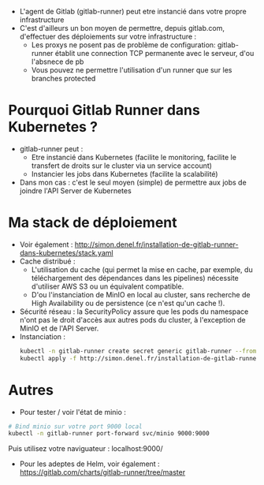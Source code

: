 * L'agent de Gitlab (gitlab-runner) peut etre instancié dans votre propre infrastructure
* C'est d'ailleurs un bon moyen de permettre, depuis gitlab.com, d'effectuer des déploiements sur votre infrastructure :
    * Les proxys ne posent pas de problème de configuration: gitlab-runner établit une connection TCP permanente avec le serveur, d'ou l'absnece de pb
    * Vous pouvez ne permettre l'utilisation d'un runner que sur les branches protected
    
# Pourquoi Gitlab Runner dans Kubernetes ?
* gitlab-runner peut :
    * Etre instancié dans Kubernetes (facilite le monitoring, facilite le transfert de droits sur le cluster via un service account)
    * Instancier les jobs dans Kubernetes (facilite la scalabilité)
* Dans mon cas : c'est le seul moyen (simple) de permettre aux jobs de joindre l'API Server de Kubernetes

# Ma stack de déploiement
* Voir également : http://simon.denel.fr/installation-de-gitlab-runner-dans-kubernetes/stack.yaml
* Cache distribué :
    * L'utilisation du cache (qui permet la mise en cache, par exemple, du téléchargement des dépendances dans les pipelines) nécessite d'utiliser AWS S3 ou un équivalent compatible.
    * D'ou l'instanciation de MinIO en local au cluster, sans recherche de High Availability ou de persistence (ce n'est qu'un cache !).
* Sécurité réseau : la SecurityPolicy assure que les pods du namespace n'ont pas le droit d'accès aux autres pods du cluster, à l'exception de MinIO et de l'API Server.
* Instanciation :
  ```bash
  kubectl -n gitlab-runner create secret generic gitlab-runner --from-literal="TOKEN=tototo"
  kubectl apply -f http://simon.denel.fr/installation-de-gitlab-runner-dans-kubernetes/stack.yaml
  ``` 

# Autres
* Pour tester / voir l'état de minio :
```bash
# Bind minio sur votre port 9000 local
kubectl -n gitlab-runner port-forward svc/minio 9000:9000
```
Puis utilisez votre naviguateur : localhost:9000/

* Pour les adeptes de Helm, voir également : https://gitlab.com/charts/gitlab-runner/tree/master